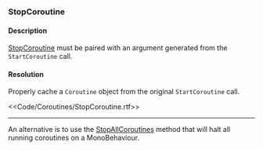 ### StopCoroutine
#### Description
[StopCoroutine](https://docs.unity3d.com/ScriptReference/MonoBehaviour.StopCoroutine.html) must be paired with an argument generated from the `StartCoroutine` call.  

#### Resolution
Properly cache a `Coroutine` object from the original `StartCoroutine` call.  

<<Code/Coroutines/StopCoroutine.rtf>>

---  

An alternative is to use the [StopAllCoroutines](https://docs.unity3d.com/ScriptReference/MonoBehaviour.StopAllCoroutines.html) method that will halt all running coroutines on a MonoBehaviour.